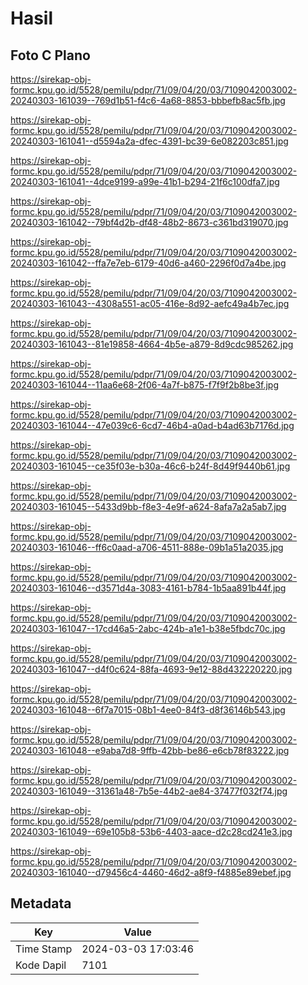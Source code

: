 # Hasil

## Foto C Plano

https://sirekap-obj-formc.kpu.go.id/5528/pemilu/pdpr/71/09/04/20/03/7109042003002-20240303-161039--769d1b51-f4c6-4a68-8853-bbbefb8ac5fb.jpg

https://sirekap-obj-formc.kpu.go.id/5528/pemilu/pdpr/71/09/04/20/03/7109042003002-20240303-161041--d5594a2a-dfec-4391-bc39-6e082203c851.jpg

https://sirekap-obj-formc.kpu.go.id/5528/pemilu/pdpr/71/09/04/20/03/7109042003002-20240303-161041--4dce9199-a99e-41b1-b294-21f6c100dfa7.jpg

https://sirekap-obj-formc.kpu.go.id/5528/pemilu/pdpr/71/09/04/20/03/7109042003002-20240303-161042--79bf4d2b-df48-48b2-8673-c361bd319070.jpg

https://sirekap-obj-formc.kpu.go.id/5528/pemilu/pdpr/71/09/04/20/03/7109042003002-20240303-161042--ffa7e7eb-6179-40d6-a460-2296f0d7a4be.jpg

https://sirekap-obj-formc.kpu.go.id/5528/pemilu/pdpr/71/09/04/20/03/7109042003002-20240303-161043--4308a551-ac05-416e-8d92-aefc49a4b7ec.jpg

https://sirekap-obj-formc.kpu.go.id/5528/pemilu/pdpr/71/09/04/20/03/7109042003002-20240303-161043--81e19858-4664-4b5e-a879-8d9cdc985262.jpg

https://sirekap-obj-formc.kpu.go.id/5528/pemilu/pdpr/71/09/04/20/03/7109042003002-20240303-161044--11aa6e68-2f06-4a7f-b875-f7f9f2b8be3f.jpg

https://sirekap-obj-formc.kpu.go.id/5528/pemilu/pdpr/71/09/04/20/03/7109042003002-20240303-161044--47e039c6-6cd7-46b4-a0ad-b4ad63b7176d.jpg

https://sirekap-obj-formc.kpu.go.id/5528/pemilu/pdpr/71/09/04/20/03/7109042003002-20240303-161045--ce35f03e-b30a-46c6-b24f-8d49f9440b61.jpg

https://sirekap-obj-formc.kpu.go.id/5528/pemilu/pdpr/71/09/04/20/03/7109042003002-20240303-161045--5433d9bb-f8e3-4e9f-a624-8afa7a2a5ab7.jpg

https://sirekap-obj-formc.kpu.go.id/5528/pemilu/pdpr/71/09/04/20/03/7109042003002-20240303-161046--ff6c0aad-a706-4511-888e-09b1a51a2035.jpg

https://sirekap-obj-formc.kpu.go.id/5528/pemilu/pdpr/71/09/04/20/03/7109042003002-20240303-161046--d3571d4a-3083-4161-b784-1b5aa891b44f.jpg

https://sirekap-obj-formc.kpu.go.id/5528/pemilu/pdpr/71/09/04/20/03/7109042003002-20240303-161047--17cd46a5-2abc-424b-a1e1-b38e5fbdc70c.jpg

https://sirekap-obj-formc.kpu.go.id/5528/pemilu/pdpr/71/09/04/20/03/7109042003002-20240303-161047--d4f0c624-88fa-4693-9e12-88d432220220.jpg

https://sirekap-obj-formc.kpu.go.id/5528/pemilu/pdpr/71/09/04/20/03/7109042003002-20240303-161048--6f7a7015-08b1-4ee0-84f3-d8f36146b543.jpg

https://sirekap-obj-formc.kpu.go.id/5528/pemilu/pdpr/71/09/04/20/03/7109042003002-20240303-161048--e9aba7d8-9ffb-42bb-be86-e6cb78f83222.jpg

https://sirekap-obj-formc.kpu.go.id/5528/pemilu/pdpr/71/09/04/20/03/7109042003002-20240303-161049--31361a48-7b5e-44b2-ae84-37477f032f74.jpg

https://sirekap-obj-formc.kpu.go.id/5528/pemilu/pdpr/71/09/04/20/03/7109042003002-20240303-161049--69e105b8-53b6-4403-aace-d2c28cd241e3.jpg

https://sirekap-obj-formc.kpu.go.id/5528/pemilu/pdpr/71/09/04/20/03/7109042003002-20240303-161040--d79456c4-4460-46d2-a8f9-f4885e89ebef.jpg


## Metadata

| Key        | Value               |
| ---------- | ------------------- |
| Time Stamp | 2024-03-03 17:03:46 |
| Kode Dapil | 7101                |



